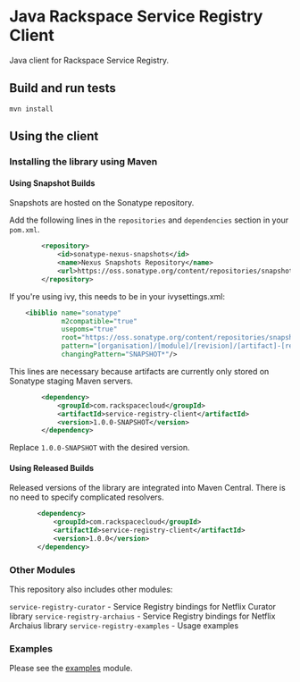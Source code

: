 # Java Rackspace Service Registry Client

Java client for Rackspace Service Registry.

## Build and run tests

    mvn install

## Using the client

### Installing the library using Maven

#### Using Snapshot Builds

Snapshots are hosted on the Sonatype repository.

Add the following lines in the `repositories` and `dependencies` section in your `pom.xml`.

```xml
        <repository>
            <id>sonatype-nexus-snapshots</id>
            <name>Nexus Snapshots Repository</name>
            <url>https://oss.sonatype.org/content/repositories/snapshots/</url>
        </repository>
```

If you're using ivy, this needs to be in your ivysettings.xml:

```xml
    <ibiblio name="sonatype"
             m2compatible="true"
             usepoms="true"
             root="https://oss.sonatype.org/content/repositories/snapshots/"
             pattern="[organisation]/[module]/[revision]/[artifact]-[revision](-[classifier]).[ext]"
             changingPattern="SNAPSHOT*"/>
```

This lines are necessary because artifacts are currently only stored on Sonatype staging Maven servers.

```xml
        <dependency>
            <groupId>com.rackspacecloud</groupId>
            <artifactId>service-registry-client</artifactId>
            <version>1.0.0-SNAPSHOT</version>
        </dependency>
```

Replace `1.0.0-SNAPSHOT` with the desired version.

#### Using Released Builds

Released versions of the library are integrated into Maven Central.  There is no need to specify complicated resolvers.

```xml
       <dependency>
           <groupId>com.rackspacecloud</groupId>
           <artifactId>service-registry-client</artifactId>
           <version>1.0.0</version>
       </dependency>
```

### Other Modules

This repository also includes other modules:

`service-registry-curator` - Service Registry bindings for Netflix Curator
library
`service-registry-archaius` - Service Registry bindings for Netflix Archaius
library
`service-registry-examples` - Usage examples

### Examples

Please see the [examples](tree/master/service-registry-examples/src/main/java/com/rackspacecloud/client/service_registry/examples) module.

